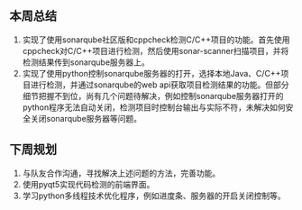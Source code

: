 ﻿## 本周总结
1. 实现了使用sonarqube社区版和cppcheck检测C/C++项目的功能。首先使用cppcheck对C/C++项目进行检测，然后使用sonar-scanner扫描项目，并将检测结果传到sonarqube服务器上。
2. 实现了使用python控制sonarqube服务器的打开，选择本地Java、C/C++项目进行检测，并通过sonarqube的web api获取项目检测结果的功能。但部分细节把握不到位，尚有几个问题待解决，例如控制sonarqube服务器打开的python程序无法自动关闭，检测项目时控制台输出与实际不符，未解决如何安全关闭sonarqube服务器等问题。

## 下周规划
1. 与队友合作沟通，寻找解决上述问题的方法，完善功能。
2. 使用pyqt5实现代码检测的前端界面。
3. 学习python多线程技术优化程序，例如进度条、服务器的开启关闭控制等。
